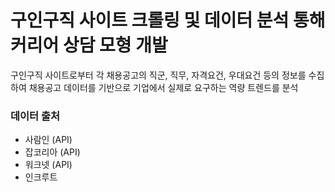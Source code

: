 # 구인구직 사이트 크롤링 및 데이터 분석 통해 커리어 상담 모형 개발

구인구직 사이트로부터 각 채용공고의 직군, 직무, 자격요건, 우대요건 등의 정보를 수집하여 채용공고 데이터를 기반으로 기업에서 실제로 요구하는 역량 트렌드를 분석

### 데이터 출처

- 사람인 (API)
- 잡코리아 (API)
- 워크넷 (API)
- 인크루트
